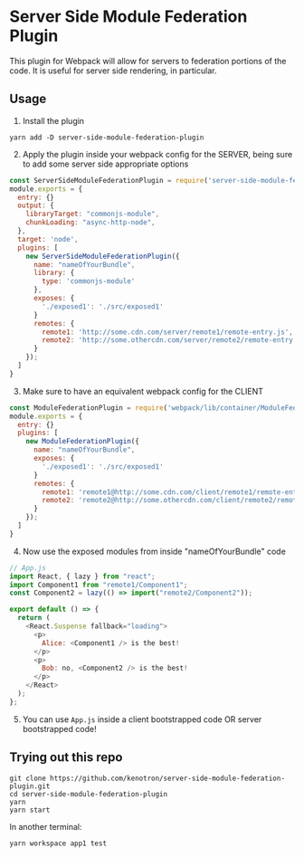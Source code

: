 # Server Side Module Federation Plugin

This plugin for Webpack will allow for servers to federation portions of the code. It is useful for server side rendering, in particular.

## Usage

1. Install the plugin

```
yarn add -D server-side-module-federation-plugin
```

2. Apply the plugin inside your webpack config for the SERVER, being sure to add some server side appropriate options

```js
const ServerSideModuleFederationPlugin = require('server-side-module-federation-plugin');
module.exports = {
  entry: {}
  output: {
    libraryTarget: "commonjs-module",
    chunkLoading: "async-http-node",
  },
  target: 'node',
  plugins: [
    new ServerSideModuleFederationPlugin({
      name: "nameOfYourBundle",
      library: {
        type: 'commonjs-module'
      },
      exposes: {
        './exposed1': './src/exposed1'
      }
      remotes: {
        remote1: 'http://some.cdn.com/server/remote1/remote-entry.js',
        remote2: 'http://some.othercdn.com/server/remote2/remote-entry.js',
      }
    });
  ]
}
```

3. Make sure to have an equivalent webpack config for the CLIENT

```js
const ModuleFederationPlugin = require('webpack/lib/container/ModuleFederationPlugin');
module.exports = {
  entry: {}
  plugins: [
    new ModuleFederationPlugin({
      name: "nameOfYourBundle",
      exposes: {
        './exposed1': './src/exposed1'
      }
      remotes: {
        remote1: 'remote1@http://some.cdn.com/client/remote1/remote-entry.js',
        remote2: 'remote2@http://some.othercdn.com/client/remote2/remote-entry.js',
      }
    });
  ]
}
```

4. Now use the exposed modules from inside "nameOfYourBundle" code

```js
// App.js
import React, { lazy } from "react";
import Component1 from "remote1/Component1";
const Component2 = lazy(() => import("remote2/Component2"));

export default () => {
  return (
    <React.Suspense fallback="loading">
      <p>
        Alice: <Component1 /> is the best!
      </p>
      <p>
        Bob: no, <Component2 /> is the best!
      </p>
    </React>
  );
};
```

5. You can use `App.js` inside a client bootstrapped code OR server bootstrapped code!

## Trying out this repo

```
git clone https://github.com/kenotron/server-side-module-federation-plugin.git
cd server-side-module-federation-plugin
yarn
yarn start
```

In another terminal:
```
yarn workspace app1 test
```
